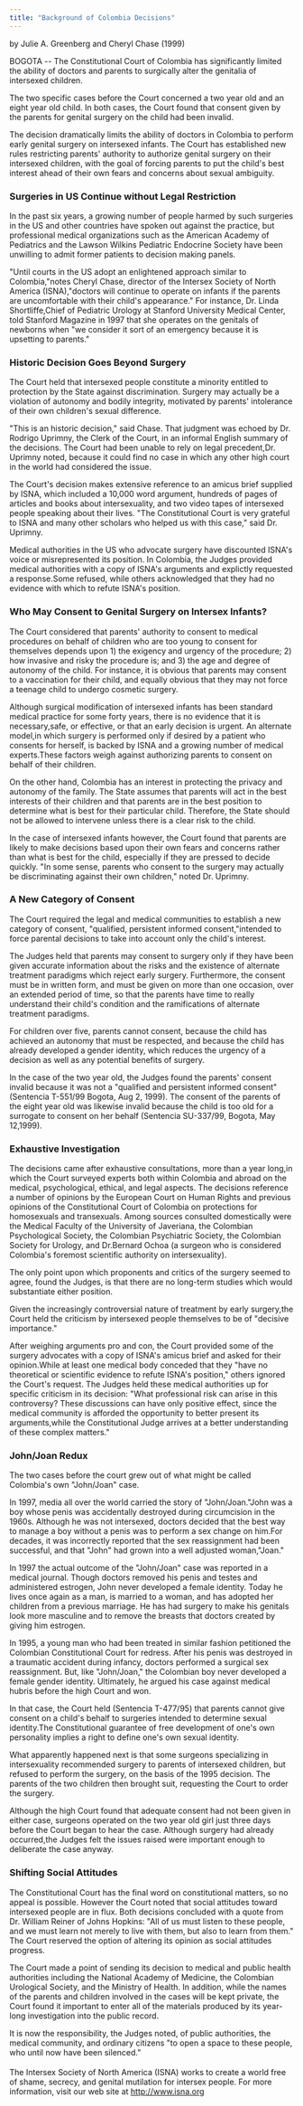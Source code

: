 ```yaml
---
title: "Background of Colombia Decisions"
---
```


  
by Julie A. Greenberg and Cheryl Chase (1999)  


  


  
BOGOTA -- The Constitutional Court of Colombia has significantly limited the ability of doctors and parents to surgically alter the genitalia of intersexed children.  


  
The two specific cases before the Court concerned a two year old and an eight year old child. In both cases, the Court found that consent given by the parents for genital surgery on the child had been invalid.  


  
The decision dramatically limits the ability of doctors in Colombia to perform early genital surgery on intersexed infants. The Court has established new rules restricting parents' authority to authorize genital surgery on their intersexed children, with the goal of forcing parents to put the child's best interest ahead of their own fears and concerns about sexual ambiguity.  


### Surgeries in US Continue without Legal Restriction

  
In the past six years, a growing number of people harmed by such surgeries in the US and other countries have spoken out against the practice, but professional medical organizations such as the American Academy of Pediatrics and the Lawson Wilkins Pediatric Endocrine Society have been unwilling to admit former patients to decision making panels.  


  
"Until courts in the US adopt an enlightened approach similar to Colombia,"notes Cheryl Chase, director of the Intersex Society of North America (ISNA),"doctors will continue to operate on infants if the parents are uncomfortable with their child's appearance." For instance, Dr. Linda Shortliffe,Chief of Pediatric Urology at Stanford University Medical Center, told Stanford Magazine in 1997 that she operates on the genitals of newborns when "we consider it sort of an emergency because it is upsetting to parents."  


### Historic Decision Goes Beyond Surgery

  
The Court held that intersexed people constitute a minority entitled to protection by the State against discrimination. Surgery may actually be a violation of autonomy and bodily integrity, motivated by parents' intolerance of their own children's sexual difference.  


  
"This is an historic decision," said Chase. That judgment was echoed by Dr. Rodrigo Uprimny, the Clerk of the Court, in an informal English summary of the decisions. The Court had been unable to rely on legal precedent,Dr. Uprimny noted, because it could find no case in which any other high court in the world had considered the issue.  


  
The Court's decision makes extensive reference to an amicus brief supplied by ISNA, which included a 10,000 word argument, hundreds of pages of articles and books about intersexuality, and two video tapes of intersexed people speaking about their lives. "The Constitutional Court is very grateful to ISNA and many other scholars who helped us with this case," said Dr. Uprimny.  


  
Medical authorities in the US who advocate surgery have discounted ISNA's voice or misrepresented its position. In Colombia, the Judges provided medical authorities with a copy of ISNA's arguments and explictly requested a response.Some refused, while others acknowledged that they had no evidence with which to refute ISNA's position.  


### Who May Consent to Genital Surgery on Intersex Infants?

  
The Court considered that parents' authority to consent to medical procedures on behalf of children who are too young to consent for themselves depends upon 1) the exigency and urgency of the procedure; 2) how invasive and risky the procedure is; and 3) the age and degree of autonomy of the child. For instance, it is obvious that parents may consent to a vaccination for their child, and equally obvious that they may not force a teenage child to undergo cosmetic surgery.  


  
Although surgical modification of intersexed infants has been standard medical practice for some forty years, there is no evidence that it is necessary,safe, or effective, or that an early decision is urgent. An alternate model,in which surgery is performed only if desired by a patient who consents for herself, is backed by ISNA and a growing number of medical experts.These factors weigh against authorizing parents to consent on behalf of their children.  


  
On the other hand, Colombia has an interest in protecting the privacy and autonomy of the family. The State assumes that parents will act in the best interests of their children and that parents are in the best position to determine what is best for their particular child. Therefore, the State should not be allowed to intervene unless there is a clear risk to the child.  


  
In the case of intersexed infants however, the Court found that parents are likely to make decisions based upon their own fears and concerns rather than what is best for the child, especially if they are pressed to decide quickly. "In some sense, parents who consent to the surgery may actually be discriminating against their own children," noted Dr. Uprimny.  


### A New Category of Consent

  
The Court required the legal and medical communities to establish a new category of consent, "qualified, persistent informed consent,"intended to force parental decisions to take into account only the child's interest.  


  
The Judges held that parents may consent to surgery only if they have been given accurate information about the risks and the existence of alternate treatment paradigms which reject early surgery. Furthermore, the consent must be in written form, and must be given on more than one occasion, over an extended period of time, so that the parents have time to really understand their child's condition and the ramifications of alternate treatment paradigms.  


  
For children over five, parents cannot consent, because the child has achieved an autonomy that must be respected, and because the child has already developed a gender identity, which reduces the urgency of a decision as well as any potential benefits of surgery.  


  
In the case of the two year old, the Judges found the parents' consent invalid because it was not a "qualified and persistent informed consent"(Sentencia T-551/99 Bogota, Aug 2, 1999). The consent of the parents of the eight year old was likewise invalid because the child is too old for a surrogate to consent on her behalf (Sentencia SU-337/99, Bogota, May 12,1999).  


### Exhaustive Investigation

  
The decisions came after exhaustive consultations, more than a year long,in which the Court surveyed experts both within Colombia and abroad on the medical, psychological, ethical, and legal aspects. The decisions reference a number of opinions by the European Court on Human Rights and previous opinions of the Constitutional Court of Colombia on protections for homosexuals and transexuals. Among sources consulted domestically were the Medical Faculty of the University of Javeriana, the Colombian Psychological Society, the Colombian Psychiatric Society, the Colombian Society for Urology, and Dr.Bernard Ochoa (a surgeon who is considered Colombia's foremost scientific authority on intersexuality).  


  
The only point upon which proponents and critics of the surgery seemed to agree, found the Judges, is that there are no long-term studies which would substantiate either position.  


  
Given the increasingly controversial nature of treatment by early surgery,the Court held the criticism by intersexed people themselves to be of "decisive importance."  


  
After weighing arguments pro and con, the Court provided some of the surgery advocates with a copy of ISNA's amicus brief and asked for their opinion.While at least one medical body conceded that they "have no theoretical or scientific evidence to refute ISNA's position," others ignored the Court's request. The Judges held these medical authorities up for specific criticism in its decision: "What professional risk can arise in this controversy? These discussions can have only positive effect, since the medical community is afforded the opportunity to better present its arguments,while the Constitutional Judge arrives at a better understanding of these complex matters."  


### John/Joan Redux

  
The two cases before the court grew out of what might be called Colombia's own "John/Joan" case.  


  
In 1997, media all over the world carried the story of "John/Joan."John was a boy whose penis was accidentally destroyed during circumcision in the 1960s. Although he was not intersexed, doctors decided that the best way to manage a boy without a penis was to perform a sex change on him.For decades, it was incorrectly reported that the sex reassignment had been successful, and that "John" had grown into a well adjusted woman,"Joan."  


  
In 1997 the actual outcome of the "John/Joan" case was reported in a medical journal. Though doctors removed his penis and testes and administered estrogen, John never developed a female identity. Today he lives once again as a man, is married to a woman, and has adopted her children from a previous marriage. He has had surgery to make his genitals look more masculine and to remove the breasts that doctors created by giving him estrogen.  


  
In 1995, a young man who had been treated in similar fashion petitioned the Colombian Constitutional Court for redress. After his penis was destroyed in a traumatic accident during infancy, doctors performed a surgical sex reassignment. But, like "John/Joan," the Colombian boy never developed a female gender identity. Ultimately, he argued his case against medical hubris before the high Court and won.  


  
In that case, the Court held (Sentencia T-477/95) that parents cannot give consent on a child's behalf to surgeries intended to determine sexual identity.The Constitutional guarantee of free development of one's own personality implies a right to define one's own sexual identity.  


  
What apparently happened next is that some surgeons specializing in intersexuality recommended surgery to parents of intersexed children, but refused to perform the surgery, on the basis of the 1995 decision. The parents of the two children then brought suit, requesting the Court to order the surgery.  


  
Although the high Court found that adequate consent had not been given in either case, surgeons operated on the two year old girl just three days before the Court began to hear the case. Although surgery had already occurred,the Judges felt the issues raised were important enough to deliberate the case anyway.  


### Shifting Social Attitudes

  
The Constitutional Court has the final word on constitutional matters, so no appeal is possible. However the Court noted that social attitudes toward intersexed people are in flux. Both decisions concluded with a quote from Dr. William Reiner of Johns Hopkins: "All of us must listen to these people, and we must learn not merely to live with them, but also to learn from them." The Court reserved the option of altering its opinion as social attitudes progress.  


  
The Court made a point of sending its decision to medical and public health authorities including the National Academy of Medicine, the Colombian Urological Society, and the Ministry of Health. In addition, while the names of the parents and children involved in the cases will be kept private, the Court found it important to enter all of the materials produced by its year-long investigation into the public record.  


  
It is now the responsibility, the Judges noted, of public authorities, the medical community, and ordinary citizens "to open a space to these people, who until now have been silenced."  
<img src="/img/line-h.gif" width=420 height=4 alt="" align=center>

  
The Intersex Society of North America (ISNA) works to create a world free of shame, secrecy, and genital mutilation for intersex people. For more information, visit our web site at <A HREF="http://www.isna.org/">http://www.isna.org</A>